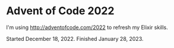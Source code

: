 # Advent of Code 2022

I'm using http://adventofcode.com/2022 to refresh my Elixir skills.

Started December 18, 2022. Finished January 28, 2023.
